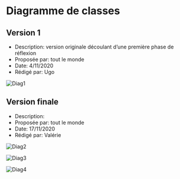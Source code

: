 # Diagramme de classes  

## Version 1

- Description: version originale découlant d’une première phase de réflexion
- Proposée par: tout le monde
- Date: 4/11/2020
- Rédigé par: Ugo

![Diag1](http://www.plantuml.com/plantuml/svg/jLXVRzis47-sFmMHliYD5NHxAJ04Hl-qQG8qcB44pVfKqD95uag96ad5yR9yzv6YUHHLka5Hh40jwkvuzxlZ_H7pIcagTT_mUKUBhxG2mjccAk_9mvoOVwpL86zf0UHrrt5MKCr4-v4f3It8GSRzUqQk2WdG4ZKyviWu9dU2bSHGgOPiCQLBKEmVo8mPicMbhfV4BcjWLQqJmcq9ybib7UrLMdVV9EWbKvt03OyEAzqeBMcXIS6fKkG3RG3TUzABf4Qdo8NbTKaxxGAMTEcM2wf92LpJdmkHgiNsMtmrA-5_2PkBqqdVdVoxIcN8V9945stNwxKK1IWbJ3YC6gF8PzvVz8wQ4Cqm4sbRsVUP2-Nx-m8wgttODuksccT3rT-zFRJvB1Xy9-cMRZWCQfmRXfAzeRgeoSR-BeaB_hrVxDp2HHlPFjx6x7oFPqsBIsSJxest9MRDR7PC7fIccXMFms5z-d9pyUxwFCKuVt_nuVnw5EjF3BQa0lt7a1bGclVnYURxSmRjCYiRv5tLHIVZ8qDv9IJJTKCU72EHxQ-338euDCZ9ReJa9TdQtyL4wC6hUoJ6iwyZj8zeSchfekauncriF-nDUGEjPdg7OgZt3LMik1IjibN6Z6veZAWYdcGFPPQJJr1e8NybdL3CPfAb7aURXpgxTpMsIpiI3Awfqenp65j4MXpAXEqeYB727qF1wIxssb5-344-6EFi5jR2hDGKNh1q6DniL7dl_KcP47l35UZrtdQsi0oVoo7DS1KITv0Cz6eiRdc3uRsvNDeopLTO-14eJ0UVU0ZIgq7HS8vFo_fu1ydWkciVOy__p1PfnkU8eSOxzYtg0F_pdhzRU6psFvPCQ9jpxAKVwMOdZGFrMniHsTlpmVwAZgnzLmsia5Epu-zhoQwquLMa0QKCZZXHfZ0-2bh2po101KyRJpR1b2b4aJOUTZnjTdeeZIY19m_4jogSz-7LpI3tRYViwRwkLbZHwhANoWX4eJdqwU3aS9wOhPFATdpM3bbwOnLa4-Bve0gf6o4uq9OmTKCvptpPtq61THhyp3dSnfKQzpOtS4p0ROzsRrdOpVrguGIcC94OO3ggzxWHTp3gPoMJKDWGUY4toJni1sOAEJ3wBZzwVhIlV7HalEleboFYx4tP0mizY_EarumhyX2t6vHzqpDU-kaMOhEnP9-AXJ3xMhqWkfPYcqfpx-F1pX3DbhJnd5pIxlJ2cAf0BecplGgdfEPFzOriaP10P-mHVONTzxn8L7YooKp7OlWYcmf-KJMLKCQJyB2ua_P-e7fi2PfUqohDB86pXccG5-qJ0h_tEYt1MGjNq559JJ3J8hSCU1baOh-cxcGnxcK2wZA5Rfa4j4nZMCpJI9cz9xppMW-5LFJwEsBZ9EB6fJF6mJlLKLrZBXsQ8Qc1TGttkfUmDkMvd-ykyvtUaFWIbEXb0MgGEVRxR3Fo65hQWEilAUrdr1R5ZfoUPbVBPsTdBr--UB5OhPpHux6arJbwZTJ7BYJKvqFR6Z7YzdF7OAi6c-5QR2ySE1c75yjt4VVyyMq1VSJD9xOXdgmcjy6nH5wARJlqnK5HYD1LPnvr2i8qGonyPNz3Mydn6BHxkbW6dUuxQl1wBQIR9KiI4zqicKGMFoN6oEAxFqOf9wFR9zBU6jSb9SNmGAfLrmdfhDl574CzmTkby7O1xtXVVF-DJI-_jHds8gi2xTTPO3kjXZSi0iDRC1otGjRuxkZ6Sj-LL4Fy1v7mJHkktFaeEwPaTmg_4JcwGa-4ddiXb-Bpn_ah8sp_3FOV)

## Version finale

- Description: 
- Proposée par: tout le monde
- Date: 17/11/2020
- Rédigé par: Valérie


![Diag2](http://www.plantuml.com/plantuml/png/fLTBRziu43xRluB8NkHDN61xxI90cmPDWRWmsY3PdWfQOcHkAL5BKexTrFzzXs-ALjsaDH1RclTyCvnXEbn-nJL1ZAxgQeiUfmW-j5L4tEEIeDTTnsY95UNjDPMAj4Gu6Vtv0tqg1I4jakPd6XYdQCDfXO2A5IbcELqGIR-H0joW1rgfzPdsYDQ4rcir8jnMH1mQwN0lnsttpGYzehBZGM5lOyKhgGGk5IePbXAzmmr9qZkMoSyi6rCl-kx5z_Cn4ASWrZde_yKR35ud_ftXjjRl4nlKvROadTP5Zs1yiazLuRV1yhzUHps9LNihy0DUCKETs1Y1Khp1gboZbVu-G_UCOuMs_c7d7rn1x8il2NYTkd2Mk5nObsGBgLG1jSda53rA1McMUrFFsoztxz_UN8qnhYxVlxkw0SuSVS0RMXjiBdYh16SCMgmDn5jA7Y8ZAUhIfpueTQHUjXigUDiGS4ZYyw187aRCQYweMZUGHZ2MzSRhH6RO185Jt771AlIWly_GWhTGQu4Q-vktpgEtlqS0pDSaYtsC8NFz4RSLRmBmJmZ9QZmniFqODe0PLRiK61lK6onfwKtHfcD4mok3TTqGKDvRKYekNY8u8LJNqr9Zv05wpJWTM3NpOMjdmsvc5Kqpzrq5Xt71DyRbCUICkIMMYaBtf546sX2vaNY7m0uCPW7-90g6TqEa7ELP4SoDCqRloPB3anmDpzZz9VGcoH2vz8K7LHzJJTJIXLLecqR52Sw5dXNpyp1zXkPyN_ZcJSsRk2HHyIIDD8Z98TBhLDpmxCW2-WVmuSFyvmZli-Lvxr75pSPHxcV7tKKkhge5xnsU6k-A2W0CX2tyRT-iz3a3-HNdZE0MKGa5e6rTp5vv62DKeJbph78vsq1ZYAAGS0R48SEXW8x3W8xWaFOWUYOYEYNz5yPDt7RJi0AlyMedG6zzePj8zBePurhq-OVPdspC41lCbgDMYayAU3LgY9GGHtOgiZ2kEOOhoMz4a1auvdmuIcx0LI_8CrtRuP3hFiLhjWH7l8Jk6q_vKECeqcahDBmYpBH1pFy2hW5KWfK5Ra76h9cOOSvDzzui5Op7CAWKxlZOVUUanuhlDrkulSPNUrsox_gczxURc-TXcCj5BoG83BhXHnTX9-TF7gWU37NDrozmdk-qWI8ZNXbJWHhpliEC5NwiRqXf9UPHeeMhGqqE71f48XPpHkw7Ct_OhxO0q15ckvkt8cep_pHp0d5us1l0uLN5Y6KP3uWXuyHY0yiksOfX61q8ENzog6utPkoKW8FDxW23mEYx-ScV9sum1sHIhPE_JjmOpzc65Q0QvURjRluv-1y0)

![Diag3](http://www.plantuml.com/plantuml/png/bLPTRvim57qklyBgNc0bKj_w4aNJsgQhrccJojiqJGxS1g_6PhPP6qNvxxCnNm4xfNuXsDVtd7E_I8dJPxm5z0V_msWVd9NDEyLiQzxFKegbHBUlAPIAS8Rsw13eRS8KY2US0hhcHOa5tb10-qDmTWZqUUj5Fmii_rRwA41wjVkL8hJP6cu3Ita6Od1YrX0gCpWQncDm0xM3PR92yAg0PRAxStJ3h0HbjNMusIdu-Sk-6TC8gLpm5zbwwxGVkHXni64Qt-XOT3jJ7XUJM-6Z4aI7lm0fTLYYKxYzzbisNtiZsSOxJEoFMllR6X_mPgVfgRoXZKXHKYY0gKu_SgdixddZ_WxiHkmG-vRviO_rzane-skCxM3H5kaM60Yi-1YfQPHCcmnO3RjZGWnOLQ0R8Y2Tb9TP2vDTzEhPtpdsEryeytgzg3c6jUlOUefT5oF7JMETreeWuM6jbSz8srTHoMTCxxh83GBK9UFE4zTUiGJ87AJ6tiFMTcRZp6BGrqoJVnl15vAft4On1xBDLJSyfbxVCKTEN9wE56Uy7AAwmlMBcyA5fnnPuPCOnEWT0ymAJWJCRvk5DHUSAqSvcBDmHZyx2k1pHUXqXFIftvZpTZgdN3jWVS9_jD-wQPu7gAFyNdCcbQXINrEu6ItGDrmkxpN-5aGRxLK_pUHnY2-SU8CO-VazSEo2tqk55KaF4yFVCjUp8Hl1UysjzIXRYxvy54xmrdsO0IK5qIcyPsyOVA-Ksu8I1ezWwcpS59t94m6QzJQ-i5evuJ7ls44rTh6BdOHYDuSeS3CbhApKJUlL5r9UgHDcmuyqrPBMX48hgiJwApaPRbRuZ8fFzDYg1EWcUHvtjArc2zCNim39Av623CRztNiA3S4lc6LwJEJr8_9OwvcbMYKC5n3DOhh6fb5sQBaC7-CFw_NLrULbj5gD11nHCa13XczXEj0MY_EFvyE3mDxHVwu_wSbV5VG_)

![Diag4](http://www.plantuml.com/plantuml/svg/jLXDRzms4BtxLn0vQU7reTV2CD3QSLh0JjnuMxUdWA9eYJ0bgYJbpTRmV--G5FL9QkKcrK6x4cU6yzwCXaFMc3pXd2BEqZpxYbvE45oiqbG-OaBHhrNTw3if25LAo7RONASe5O9JNA4dUlYzJa35_2CYevkmq9NOLol4TeUQPWafi4JcXWcu4XBLeY55PrCHIMdrvnRr3t-vXrfODEuXRRGMbJFtUZB1Uc_LHXYV1SjGmJAQRAPl9LLD6NXVuqO5nQkCokIH2wnHHhd68Oli7shXx5cc2-ToGLbUw9cmAiH-Fal6L2swwLk4THlYHZEk1l1wv5TM3QUS3eQZPfrfTuSfl7duBR7wk_4s_FiIOiq7TWd7Ig478Nc6Nbv3ZZupkXywwjyNZ4eiIN6OUEd7jSILOfg9QY9WBfmgRRAfdVzdh4cnwnNeLmqHKcZ7IfhjbWoPwypfezJSWnAdqncIWSOMjNdGI6p6DZCJBIF3g_MRWvkioWEkJo6zn1oRcVXctoRaJadio3tEwtZoHI7ASQrW7fWiWdJYHt8CcTDoKhKKENoHAlbF1FH0MLbpMj9Ag_XdrYFprOrLe8qvr8CiugKl6LGdCI0ltglNM0tQeXt4ff7qCysDi-2yTcLmEa8QAVt8cA3riwyfRr4R7JFgIbGq69M567NniPd-1nIOBYdjmzeeBN_ufxtvbkKMgNjmMBVeKd1OIrEeMhaKJPNPv-tGycO9YqknzsMj3tCWBm6dEj4tExLPnUcTa9fc8rzwcaCSNk8IAZaYzYSmRXHhC6fN0lCd0AgVj4NbPH-6wFpBNzQZZ6OUBBaDpowfMJOTWa_LPvVKwtW2uLgOJt2ORj4EQruKlZ1rpQJIdPsJI5b8AH4b7SiccvDu4M5vTLIwzyEq0oQ-xvy1GNBTLCHKklDE6LBPILv0Y3atRAyZw5x3CZxAeq5gXPYn2aYPUsZqYK7Ku1P0tatrpTcpxUSvaaWkDWtZMJ9mVDlpIjCcNyVKYAHWNiswsTwbxr0AmjYQEiEQXflS01eBukpitG_lq4Vyp7AxAb-AIal1-I2x1sg-rIDEAj88aiv60ByhdsRkVge0bR7kQQoOM0mcJpPBwxGHk6BPZS1PSbJmWN7-KrrJB9CrHjUA6hEmjk7rbfUa5rTR7uUgYsg0pdxx4Gf-5v6ZJPFRTPbE28hH_K8i_5QcPC6khXDPsge5XD_IrKJR-fw2IM8ElkWWJR56yhU6DlJS6Blmv43BRzyUrUZDNtY-ZkX2EIDFCrqJ2ZiIoRKOw7XjEfw72pKZXpLxmbUxfp8bcSfHJVq0mj5bnnTieYKtHn2XHh2tkJOvnaetE3r842-WAM__XLI-st78OhFPiR5gNJxjv1EtpT-R-vBtYyT3St50P18bi_AuX3LABuglRTm69H0uCqjPTFpOKhVow2V0UCUrMnajWqjf3SMX2QRrBMRLBGoE0jUtMA6u3LNUtXWHO5iUxudEqCwMyvngCvTzI4OzK5Gzc9mVOMqp9BqHwrJjVy4RB4YZmBWezwx-YAg1O_Dmgreo7QvZzsvek9ULU1_ToTumfSz7k_mBz2WX-rIeNxQsa_6XW1u-kP9IDMLAvQV7Qsl8yqSEm9KvZLd1ZiS2FyMgSCQt0MV-4CDxUZ85vISP1Fyk5FoxBlZpCr3xSuV9hJlzd7wsqv5Wg_lwBm00)
